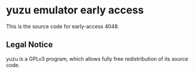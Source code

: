 yuzu emulator early access
=============

This is the source code for early-access 4048.

## Legal Notice

yuzu is a GPLv3 program, which allows fully free redistribution of its source code.